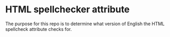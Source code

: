 # HTML spellchecker attribute

The purpose for this repo is to determine what version of English the HTML spellcheck attribute checks for.
